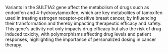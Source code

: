 Variants in the SULT1A2 gene affect the metabolism of drugs such as endoxifen and 4-hydroxytamoxifen, which are key metabolites of tamoxifen used in treating estrogen receptor-positive breast cancer, by influencing their transformation and thereby impacting therapeutic efficacy and safety. This gene's activity not only impacts drug efficacy but also the risk of drug-induced toxicity, with polymorphisms affecting drug levels and patient responses, highlighting the importance of personalized dosing in cancer therapy.